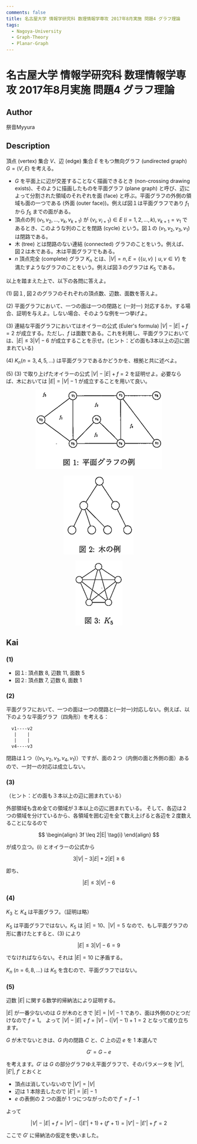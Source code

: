 ```yaml
---
comments: false
title: 名古屋大学 情報学研究科 数理情報学専攻 2017年8月実施 問題4 グラフ理論
tags:
  - Nagoya-University
  - Graph-Theory
  - Planar-Graph
---
```

# 名古屋大学 情報学研究科 数理情報学専攻 2017年8月実施 問題4 グラフ理論

## **Author**
祭音Myyura

## **Description**
頂点 (vertex) 集合 $V$、辺 (edge) 集合 $E$ をもつ無向グラフ (undirected graph) $G = (V, E)$ を考える。

- $G$ を平面上に辺が交差することなく描画できるとき (non-crossing drawing exists)、そのように描画したものを平面グラフ (plane graph) と呼び、辺によって分割された領域のそれぞれを面 (face) と呼ぶ。平面グラフの外側の領域も面の一つである (外面 (outer face))。例えば図１は平面グラフであり $f_1$ から $f_5$ までの面がある。
- 頂点の列 $(v_1, v_2, \ldots, v_k, v_{k+1})$ が $\{v_i, v_{i+1}\} \in E \ (i = 1, 2, \ldots, k), v_{k+1} = v_1$ であるとき、このような列のことを閉路 (cycle) という。図１の $(v_1, v_2, v_3, v_1)$ は閉路である。
- 木 (tree) とは閉路のない連結 (connected) グラフのことをいう。例えば、図２は木である。木は平面グラフでもある。
- $n$ 頂点完全 (complete) グラフ $K_n$ とは、$|V| = n, E = \{\{u, v\} \mid u, v \in V \}$ を満たすようなグラフのことをいう。例えば図３のグラフは $K_5$ である。

以上を踏まえた上で、以下の各問に答えよ。

(1) 図１, 図２のグラフのそれぞれの頂点数、辺数、面数を答えよ。

(2) 平面グラフにおいて、一つの面は一つの閉路と (一対一) 対応するか。する場合、証明を与えよ。しない場合、そのような例を一つ挙げよ。

(3) 連結な平面グラフにおいてはオイラーの公式 (Euler's formula) $|V| - |E| + f = 2$ が成立する。ただし、$f$ は面数である。これを利用し、平面グラフにおいては、$|E| \le 3|V| - 6$ が成立することを示せ。(ヒント：どの面も3本以上の辺に囲まれている)

(4) $K_n (n = 3, 4, 5, \ldots)$ は平面グラフであるかどうかを、根拠と共に述べよ。

(5) (3) で取り上げたオイラーの公式 $|V| - |E| + f = 2$ を証明せよ。必要ならば、木においては $|E| = |V| - 1$ が成立することを用いて良い。

<figure style="text-align:center;">
  <img src="https://raw.githubusercontent.com/Myyura/the_kai_project_assets/main/kakomonn/nagoya_university/informatics/mi_201708_4_graph_theory_p1.png" width="344" height="215" alt=""/>
</figure>

<figure style="text-align:center;">
  <img src="https://raw.githubusercontent.com/Myyura/the_kai_project_assets/main/kakomonn/nagoya_university/informatics/mi_201708_4_graph_theory_p2.png" width="190" height="215" alt=""/>
</figure>

<figure style="text-align:center;">
  <img src="https://raw.githubusercontent.com/Myyura/the_kai_project_assets/main/kakomonn/nagoya_university/informatics/mi_201708_4_graph_theory_p3.png" width="128" height="176" alt=""/>
</figure>

## **Kai**
### (1)
- 図１: 頂点数 $8$, 辺数 $11$, 面数 $5$
- 図２: 頂点数 $7$, 辺数 $6$, 面数 $1$

### (2)
平面グラフにおいて、一つの面は一つの閉路と(一対一)対応しない。例えば、以下のような平面グラフ（四角形）を考える：

```text
  v1----v2
   |    |
   |    |
  v4----v3
```

閉路は１つ（$(v_1, v_2, v_3, v_4, v_1)$）ですが、面の２つ（内側の面と外側の面）あるので、一対一の対応は成立しない。

### (3)
（ヒント：どの面も３本以上の辺に囲まれている）

外部領域も含め全ての領域が３本以上の辺に囲まれている。
そして、各辺は２つの領域を分けているから、各領域を囲む辺を全て数え上げると各辺を２度数えることになるので

$$
\begin{align}
3f \leq 2|E| \tag{i}
\end{align}
$$

が成り立つ。(i) とオイラーの公式から

$$
3|V| - 3|E| + 2|E| \geq 6
$$

即ち、

$$
|E| \leq 3|V| - 6
$$

### (4)
$K_3$ と $K_4$ は平面グラフ。（証明は略）

$K_5$ は平面グラフではない。$K_5$ は $|E|=10$、$|V|=5$ なので、もし平面グラフの形に書けたとすると、(3) により

$$
|E| \leq 3|V| - 6 = 9
$$

でなければならない。それは $|E|=10$ に矛盾する。

$K_n \ (n=6, 8, \ldots)$ は $K_5$ を含むので、平面グラフではない。

### (5)
辺数 $|E|$ に関する数学的帰納法により証明する。

$|E|$ が一番少ないのは $G$ が木のときで $|E|=|V|-1$ であり、面は外側のひとつだけなので $f=1$。
よって $|V|-|E|+f = |V| - (|V|-1) + 1= 2$ となって成り立ちます。

$G$ が木でないときは、$G$ 内の閉路 $C$ と、$C$ 上の辺 $e$ を $1$ 本選んで

$$
G' = G - e
$$

を考えます。$G'$ は $G$ の部分グラフゆえ平面グラフで、そのパラメータを $|V'|$, $|E'|$, $f'$ とおくと

- 頂点は消していないので $|V'|=|V|$
- 辺は 1 本除去したので $|E'|=|E|-1$
- $e$ の表側の 2 つの面が 1 つにつながったので $f'=f-1$

よって

$$
|V|-|E|+f=|V'|-(|E'|+1)+(f'+1)=|V'|-|E'|+f'=2
$$

ここで $G'$ に帰納法の仮定を使いました。
